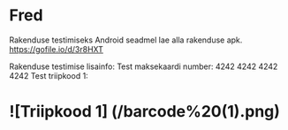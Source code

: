 # Fred

Rakenduse testimiseks Android seadmel lae alla rakenduse apk. https://gofile.io/d/3r8HXT

Rakenduse testimise lisainfo:
Test maksekaardi number: 4242 4242 4242 4242
Test triipkood 1: 
# ![Triipkood 1] (/barcode%20(1).png)
